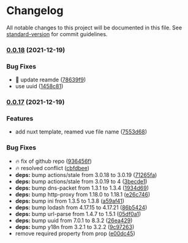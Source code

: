 # Changelog

All notable changes to this project will be documented in this file. See [standard-version](https://github.com/conventional-changelog/standard-version) for commit guidelines.

### [0.0.18](https://github.com/chantouchsek/vue-iframes/compare/v0.0.17...v0.0.18) (2021-12-19)


### Bug Fixes

* :book: update reamde ([78639f9](https://github.com/chantouchsek/vue-iframes/commit/78639f91b5ff856976108e35e7cd8b2c6070d2cb))
* use uuid ([1458c81](https://github.com/chantouchsek/vue-iframes/commit/1458c81eac800eb0db61ac7e2241ad3d6d19e332))

### [0.0.17](https://github.com/chantouchsek/vue-iframes/compare/v0.0.16...v0.0.17) (2021-12-19)


### Features

* add nuxt template, reamed vue file name ([7553d68](https://github.com/chantouchsek/vue-iframes/commit/7553d68db224de575f4c803866d19a5ff1268691))


### Bug Fixes

* :fire: fix of github repo ([936456f](https://github.com/chantouchsek/vue-iframes/commit/936456fe18a1ec91ec43cff200ad4f59f2888732))
* :fire: resolved conflict ([cbfdbee](https://github.com/chantouchsek/vue-iframes/commit/cbfdbee5b2edab7cd99c7d154ed35f07071bc2ca))
* **deps:** bump actions/stale from 3.0.18 to 3.0.19 ([71265fa](https://github.com/chantouchsek/vue-iframes/commit/71265fa1afce6fd90881cf1c6adb9c2b8961f4e6))
* **deps:** bump actions/stale from 3.0.19 to 4 ([3becde1](https://github.com/chantouchsek/vue-iframes/commit/3becde1ee97ad92bd66cdb5ddd7468f58dbb5e5f))
* **deps:** bump dns-packet from 1.3.1 to 1.3.4 ([1934d69](https://github.com/chantouchsek/vue-iframes/commit/1934d69b2a1ea98d43d383cbfb3338b64346b8d7))
* **deps:** bump http-proxy from 1.18.0 to 1.18.1 ([e26c746](https://github.com/chantouchsek/vue-iframes/commit/e26c746884765352cbfe43903fa60e75cf098adb))
* **deps:** bump ini from 1.3.5 to 1.3.8 ([a59af41](https://github.com/chantouchsek/vue-iframes/commit/a59af419076e8b1a67ba97be05c88be5977d0f83))
* **deps:** bump lodash from 4.17.15 to 4.17.21 ([86b5424](https://github.com/chantouchsek/vue-iframes/commit/86b5424d03120f4f253519d101707e037537f9e6))
* **deps:** bump url-parse from 1.4.7 to 1.5.1 ([05df0a1](https://github.com/chantouchsek/vue-iframes/commit/05df0a1d3782a74379b5fe2d500cf3e90bd998a4))
* **deps:** bump uuid from 7.0.1 to 8.3.2 ([26ea429](https://github.com/chantouchsek/vue-iframes/commit/26ea429693ed235505810418688697792d76cf74))
* **deps:** bump y18n from 3.2.1 to 3.2.2 ([9c97263](https://github.com/chantouchsek/vue-iframes/commit/9c972633a2299a62715c40697fa25a49dc04fba6))
* remove required property from prop ([e00dc45](https://github.com/chantouchsek/vue-iframes/commit/e00dc4511cb540def355ccf5fd6818f429813d7a))
